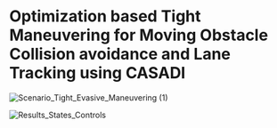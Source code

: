 # Optimization based Tight Maneuvering for Moving Obstacle Collision avoidance and Lane Tracking using CASADI





![Scenario_Tight_Evasive_Maneuvering (1)](https://user-images.githubusercontent.com/83720464/133929089-5e1322fe-6eae-4c4f-84af-d7924ded9812.gif)


![Results_States_Controls](https://user-images.githubusercontent.com/83720464/133926028-5e4cc311-ea32-4462-ac36-17d03bf06447.png)
